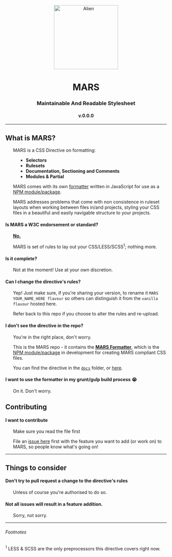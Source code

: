<p align="center"><img align="center" height="200" src="https://upload.wikimedia.org/wikipedia/commons/c/cf/Alien01.svg" alt="Alien" /></p>
<h1 align="center">MARS</h1>
<h3 align="center">Maintainable And Readable Stylesheet</h3>
<h4 align="center">v.0.0.0</h4>

---

## What is MARS?

<p style="padding-left: 24px;">MARS is a CSS Directive on formatting:
	<ul style="padding-left: 64px;">
		<li style="font-weight: bold">Selectors</li>
		<li style="font-weight: bold">Rulesets</li>
		<li style="font-weight: bold">Documentation, Sectioning and Comments</li>
		<li style="font-weight: bold">Modules & Partial</li>
	</ul>
</p>

<p style="padding-left: 24px;">MARS comes with its own <a href="https://github.com/MARS-Foundation/MARS/tree/core/npm">formatter</a> written in JavaScript for use as a <a href="https://npmjs.org">NPM module/package</a>.</p>

<p style="padding-left: 24px;">MARS addresses problems that come with non consistence in ruleset layouts when working between files in/and projects, styling your CSS files in a beautiful and easily navigable structure to your projects.</p>

#### Is MARS a W3C endorsement or standard?

<p style="padding-left: 24px;"><u><strong>No.</strong></u></p>

<p style="padding-left: 24px;">MARS is set of rules to lay out your CSS/LESS/SCSS<sup>1</sup>; nothing more.</p>

#### Is it complete?

<p style="padding-left: 24px;">Not at the moment! Use at your own discretion.</p>

#### Can I change the directive's rules?

<p style="padding-left: 24px;">Yep! Just make sure, if you're sharing your version, to rename it <code>MARS YOUR_NAME_HERE flavour</code> so others can distinguish it from the <code>vanilla flavour</code> hosted here.</p>

<p style="padding-left: 24px;">Refer back to this repo if you choose to alter the rules and re-upload.</p>

#### I don't see the directive in the repo?

<p style="padding-left: 24px;">You're in the right place, don't worry.</p>

<p style="padding-left: 24px;">This is the MARS repo - it contains the <u><strong><a href="https://github.com/MARS-Foundation/MARS/tree/core/npm">MARS Formatter</a></strong></u>, which is the <a href="https://npmjs.org">NPM module/package</a> in development for creating MARS compliant CSS files. 

<p style="padding-left: 24px;">You can find the directive in the <a href="https://github.com/MARS-Foundation/MARS/docs"><code>docs</code></a> folder, or <a href="mars.github.io">here</a>.</p>

#### I want to use the formatter in my grunt/gulp build process :sob:

<p style="padding-left: 24px;">On it. Don't worry.</p>

## Contributing

#### I want to contribute

<p style="padding-left: 24px;">Make sure you read the <a href="contributing.md"></a> file first</p>

<p style="padding-left: 24px;">File an <a href="/issues">issue here</a> first with the feature you want to add (or work on) to MARS, so people know what's going on!</p>

---

## Things to consider

#### Don't try to pull request a change to the directive's rules

<p style="padding-left: 24px;"> Unless of course you're authorised to do so.</p>
 
#### Not all issues will result in a feature addition.

<p style="padding-left: 24px;"> Sorry, not sorry.</p>

---

###### Footnotes

<sup>1</sup> LESS & SCSS are the only preprocessors this directive covers right now.